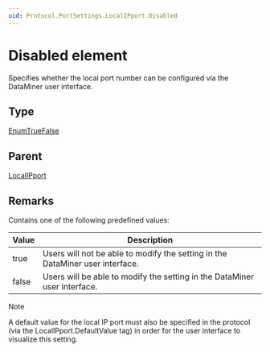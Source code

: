 ```yaml
---
uid: Protocol.PortSettings.LocalIPport.Disabled
---
```


# Disabled element

Specifies whether the local port number can be configured via the DataMiner user interface.

## Type

[EnumTrueFalse](xref:Protocol-EnumTrueFalse)

## Parent

[LocalIPport](xref:Protocol.PortSettings.LocalIPport)

## Remarks

Contains one of the following predefined values:

|Value|Description
|--- |--- |
|true|Users will not be able to modify the setting in the DataMiner user interface.|
|false|Users will be able to modify the setting in the DataMiner user interface.|

> [!NOTE]
> A default value for the local IP port must also be specified in the protocol (via the LocalIPport.DefaultValue tag) in order for the user interface to visualize this setting.
